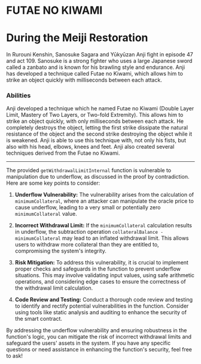 # FUTAE NO KIWAMI

# During the Meiji Restoration

In Rurouni Kenshin, Sanosuke Sagara and Yūkyūzan Anji fight in episode 47 and act 109. Sanosuke is a strong fighter who uses a large Japanese sword called a zanbato and is known for his brawling style and endurance. Anji has developed a technique called Futae no Kiwami, which allows him to strike an object quickly with milliseconds between each attack. 

### Abilities

Anji developed a technique which he named Futae no Kiwami (Double Layer Limit, Mastery of Two Layers, or Two-fold Extremity). This allows him to strike an object quickly, with only milliseconds between each attack. He completely destroys the object, letting the first strike dissipate the natural resistance of the object and the second strike destroying the object while it is weakened. Anji is able to use this technique with, not only his fists, but also with his head, elbows, knees and feet. Anji also created several techniques derived from the Futae no Kiwami.

---

The provided `getWithdrawalLimitInternal` function is vulnerable to manipulation due to underflow, as discussed in the proof by contradiction. Here are some key points to consider:

1. **Underflow Vulnerability:** The vulnerability arises from the calculation of `minimumCollateral`, where an attacker can manipulate the oracle price to cause underflow, leading to a very small or potentially zero `minimumCollateral` value.

2. **Incorrect Withdrawal Limit:** If the `minimumCollateral` calculation results in underflow, the subtraction operation `collateralBalance - minimumCollateral` may lead to an inflated withdrawal limit. This allows users to withdraw more collateral than they are entitled to, compromising the system's integrity.

3. **Risk Mitigation:** To address this vulnerability, it is crucial to implement proper checks and safeguards in the function to prevent underflow situations. This may involve validating input values, using safe arithmetic operations, and considering edge cases to ensure the correctness of the withdrawal limit calculation.

4. **Code Review and Testing:** Conduct a thorough code review and testing to identify and rectify potential vulnerabilities in the function. Consider using tools like static analysis and auditing to enhance the security of the smart contract.

By addressing the underflow vulnerability and ensuring robustness in the function's logic, you can mitigate the risk of incorrect withdrawal limits and safeguard the users' assets in the system. If you have any specific questions or need assistance in enhancing the function's security, feel free to ask!
